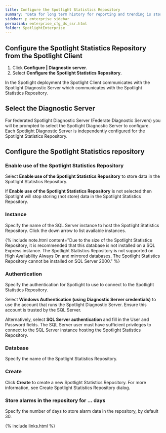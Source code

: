 ```yaml
---
title: Configure the Spotlight Statistics Repository
summary: "Data for long term history for reporting and trending is stored in the Spotlight Statistics Repository. By default, use of the Spotlight Statistics Repository is disabled. Data for long term history for reporting and trending is only stored when the use of the Spotlight Statistics Repository is enabled and the Spotlight Statistics Repository is appropriately configured."
sidebar: p_enterprise_sidebar
permalink: enterprise_cfg_ds_ssr.html
folder: SpotlightEnterprise
---
```




## Configure the Spotlight Statistics Repository from the Spotlight Client

1. Click **Configure \| Diagnostic server**.
2. Select **Configure the Spotlight Statistics Repository**.

In the Spotlight deployment the Spotlight Client communicates with the Spotlight Diagnostic Server which communicates with the Spotlight Statistics Repository.

## Select the Diagnostic Server

For federated Spotlight Diagnostic Server (Federate Diagnostic Servers) you will be prompted to select the Spotlight Diagnostic Server to configure. Each Spotlight Diagnostic Server is independently configured for the Spotlight Statistics Repository.

## Configure the Spotlight Statistics repository

### Enable use of the Spotlight Statistics Repository

Select **Enable use of the Spotlight Statistics Repository** to store data in the Spotlight Statistics Repository.

If **Enable use of the Spotlight Statistics Repository** is not selected then Spotlight will stop storing (not store) data in the Spotlight Statistics Repository.

### Instance

Specify the name of the SQL Server instance to host the Spotlight Statistics Repository. Click the down arrow to list available instances.

{% include note.html content="Due to the size of the Spotlight Statistics Repository, it is recommended that this database is not installed on a SQL Express instance. The Spotlight Statistics Repository is not supported on High Availability Always On and mirrored databases. The Spotlight Statistics Repository cannot be installed on SQL Server 2000." %}

### Authentication

Specify the authentication for Spotlight to use to connect to the Spotlight Statistics Repository.

Select **Windows Authentication (using Diagnostic Server credentials)** to use the account that runs the Spotlight Diagnostic Server. Ensure this account is trusted by the SQL Server.

Alternatively, select **SQL Server authentication** and fill in the User and Password fields. The SQL Server user must have sufficient privileges to connect to the SQL Server instance hosting the Spotlight Statistics Repository.

### Database

Specify the name of the Spotlight Statistics Repository.

### Create

Click **Create** to create a new Spotlight Statistics Repository. For more information, see Create Spotlight Statistics Repository dialog.

### Store alarms in the repository for … days

Specify the number of days to store alarm data in the repository, by default 30.



{% include links.html %}
